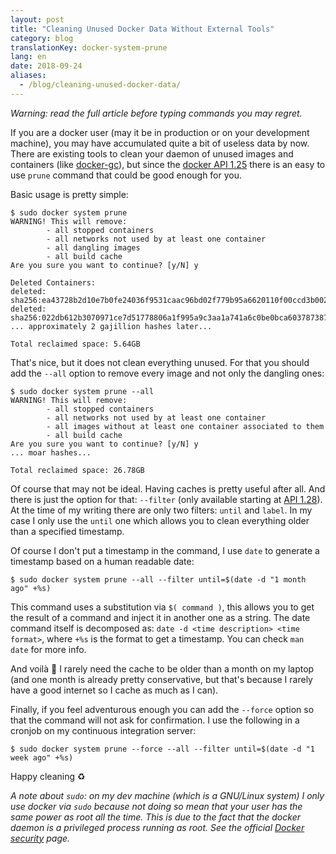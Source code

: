 ```yaml
---
layout: post
title: "Cleaning Unused Docker Data Without External Tools"
category: blog
translationKey: docker-system-prune
lang: en
date: 2018-09-24
aliases:
  - /blog/cleaning-unused-docker-data/
---
```


*Warning: read the full article before typing commands you may regret.*

If you are a docker user (may it be in production or on your development
machine), you may have accumulated quite a bit of useless data by now. There
are existing tools to clean your daemon of unused images and containers (like
[docker-gc]), but since the [docker API 1.25][api-125] there is an easy to
use `prune` command that could be good enough for you.

Basic usage is pretty simple:

```
$ sudo docker system prune
WARNING! This will remove:
        - all stopped containers
        - all networks not used by at least one container
        - all dangling images
        - all build cache
Are you sure you want to continue? [y/N] y

Deleted Containers:
deleted: sha256:ea43728b2d10e7b0fe24036f9531caac96bd02f779b95a6620110f00ccd3b002
deleted: sha256:022db612b3070971ce7d51778806a1f995a9c3aa1a741a6c0be0bca603787387
... approximately 2 gajillion hashes later...

Total reclaimed space: 5.64GB
```

That's nice, but it does not clean everything unused. For that you should add
the `--all` option to remove every image and not only the dangling ones:

```
$ sudo docker system prune --all
WARNING! This will remove:
        - all stopped containers
        - all networks not used by at least one container
        - all images without at least one container associated to them
        - all build cache
Are you sure you want to continue? [y/N] y
... moar hashes...

Total reclaimed space: 26.78GB
```

Of course that may not be ideal. Having caches is pretty useful after all. And
there is just the option for that: `--filter` (only available starting at [API
1.28][api-128]). At the time of my writing there are only two filters: `until`
and `label`. In my case I only use the `until` one which allows you to clean
everything older than a specified timestamp.

Of course I don't put a timestamp in the command, I use `date` to generate a
timestamp based on a human readable date:

```
$ sudo docker system prune --all --filter until=$(date -d "1 month ago" +%s)
```

This command uses a substitution via `$( command )`, this allows you to get the
result of a command and inject it in another one as a string. The date command
itself is decomposed as: `date -d <time description> <time format>`, where
`+%s` is the format to get a timestamp. You can check `man date` for more info.

And voilà 🙂 I rarely need the cache to be older than a month on my
laptop (and one month is already pretty conservative, but that's because I
rarely have a good internet so I cache as much as I can).

Finally, if you feel adventurous enough you can add the `--force` option so
that the command will not ask for confirmation. I use the following in a
cronjob on my continuous integration server:

```
$ sudo docker system prune --force --all --filter until=$(date -d "1 week ago" +%s)
```

Happy cleaning ♻️

*A note about `sudo`: on my dev machine (which is a GNU/Linux system) I only
use docker via `sudo` because not doing so mean that your user has the same
power as root all the time. This is due to the fact that the docker daemon is a
privileged process running as root. See the official [Docker
security][docker-security] page.*

[docker-gc]: https://github.com/spotify/docker-gc
[api-125]: https://docs.docker.com/engine/api/v1.25/
[api-128]: https://docs.docker.com/engine/api/v1.28/
[docker-security]: https://docs.docker.com/engine/security/security/#docker-daemon-attack-surface
